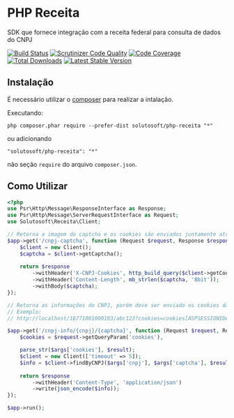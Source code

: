 PHP Receita
===========

SDK que fornece integração com a receita federal para consulta de dados do CNPJ

[![Build Status](https://travis-ci.org/solutosoft/php-receita.svg?branch=master)](https://travis-ci.org/solutosoft/php-receita)
[![Scrutinizer Code Quality](https://scrutinizer-ci.com/g/solutosoft/php-receita/badges/quality-score.png?b=master)](https://scrutinizer-ci.com/g/solutosoft/php-receita/?branch=master)
[![Code Coverage](https://scrutinizer-ci.com/g/solutosoft/php-receita/badges/coverage.png?b=master)](https://scrutinizer-ci.com/g/solutosoft/php-receita/?branch=master)
[![Total Downloads](https://poser.pugx.org/solutosoft/php-receita/downloads.png)](https://packagist.org/packages/solutosoft/php-receita)
[![Latest Stable Version](https://poser.pugx.org/solutosoft/php-receita/v/stable.png)](https://packagist.org/packages/solutosoft/php-receita)



## Instalação


É necessário utilizar o [composer](http://getcomposer.org/download/) para realizar a intalação.

Executando:

```
php composer.phar require --prefer-dist solutosoft/php-receita "*"
```

ou adicionando

```
"solutosoft/php-receita": "*"
```

não seção  `require` do arquivo `composer.json`.

## Como Utilizar

```php
<?php
use Psr\Http\Message\ResponseInterface as Response;
use Psr\Http\Message\ServerRequestInterface as Request;
use Solutosoft\Receita\Client;

// Retorna a imagem do captcha e os cookies são enviados juntamente através do header `X-CNPJ-Cookies`
$app->get('/cnpj-captcha', function (Request $request, Response $response) {
    $client = new Client();
    $captcha = $client->getCaptcha();      
    
    return $response
        ->withHeader('X-CNPJ-Cookies', http_build_query($client->getCookies())
        ->withHeader('Content-Length', mb_strlen($captcha, '8bit')); 
        ->withBody($captcha);
});

// Retorna as informações do CNPJ, porém deve ser enviado os cookies da requisição anterior e o texto do captcha.
// Exemplo: 
// http://localhost/18771001000103/abc123?cookies=cookies[ASPSESSIONIDAUBSSQDS]=OEAEGIOBFOGKOLALLCFEEDIL&cookies[sto-id-47873]=FHOHJEKBLLAB

$app->get('/cnpj-info/{cnpj}/{captcha}', function (Request $request, Response $response, array $args) {
    $cookies = $request->getQueryParam('cookies'),

    parse_str($args['cookies'], $result);
    $client = new Client(['timeout' => 5]);
    $info = $client->findByCNPJ($args['cnpj'], $args['captcha'], $result);
    
    return $response
        ->withHeader('Content-Type', 'application/json')        
        ->write(json_encode($info));
});

$app->run();
```
